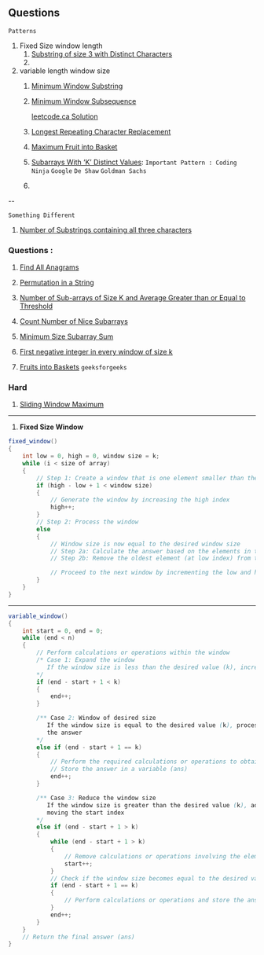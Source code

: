 ## Questions


`Patterns`

1. Fixed Size window length
   1. [Substring of size 3 with Distinct Characters](https://leetcode.com/problems/substrings-of-size-three-with-distinct-characters/description/)
   2. 
2. variable length window size
   1. [Minimum Window Substring](https://leetcode.com/problems/minimum-window-substring/description/)
   2. [Minimum Window Subsequence](https://www.geeksforgeeks.org/problems/minimum-window-subsequence/1)

      [leetcode.ca Solution](https://leetcode.ca/all/727.html)

   3. [Longest Repeating Character Replacement](https://leetcode.com/problems/longest-repeating-character-replacement/description/)
   4. [Maximum Fruit into Basket](https://leetcode.com/problems/fruit-into-baskets/description/)
   5. [Subarrays With ‘K’ Distinct Values](https://tinyl.io/9yZb): `Important Pattern : Coding Ninja`  `Google` `De Shaw` `Goldman Sachs`
   6.

--
  
`Something Different`
1. [Number of Substrings containing all three characters](https://leetcode.com/problems/number-of-substrings-containing-all-three-characters/description/)

### Questions :
   1. [Find All Anagrams](https://leetcode.com/problems/find-all-anagrams-in-a-string/)
   2. [Permutation in a String](https://leetcode.com/problems/permutation-in-string/description/)


1. [Number of Sub-arrays of Size K and Average Greater than or Equal to Threshold](https://leetcode.com/problems/number-of-sub-arrays-of-size-k-and-average-greater-than-or-equal-to-threshold/submissions/)
2. [Count Number of Nice Subarrays](https://leetcode.com/problems/count-number-of-nice-subarrays/)
3. [Minimum Size Subarray Sum](https://leetcode.com/problems/minimum-size-subarray-sum/)
4. [First negative integer in every window of size k](https://tinyl.io/7joJ)
5. [Fruits into Baskets](https://tinyl.io/8yHm) `geeksforgeeks`

### Hard
1. [Sliding Window Maximum](https://tinyl.io/7jO9)

----
1.  **Fixed Size Window**
```java
fixed_window()
{
    int low = 0, high = 0, window size = k;
    while (i < size of array)
    {
        // Step 1: Create a window that is one element smaller than the desired window size
        if (high - low + 1 < window size)
        {
            // Generate the window by increasing the high index
            high++;
        }
        // Step 2: Process the window
        else
        {
            // Window size is now equal to the desired window size
            // Step 2a: Calculate the answer based on the elements in the window
            // Step 2b: Remove the oldest element (at low index) from the window for the next window

            // Proceed to the next window by incrementing the low and high indices
        }
    }
}
```


----
```java
variable_window()
{
    int start = 0, end = 0;
    while (end < n)
    {
        // Perform calculations or operations within the window
        /* Case 1: Expand the window
           If the window size is less than the desired value (k), increase the end index
        */
        if (end - start + 1 < k)
        {
            end++;
        }

        /** Case 2: Window of desired size
           If the window size is equal to the desired value (k), process the window and calculate
           the answer
        */
        else if (end - start + 1 == k)
        {
            // Perform the required calculations or operations to obtain the answer
            // Store the answer in a variable (ans)
            end++;
        }

        /** Case 3: Reduce the window size
           If the window size is greater than the desired value (k), adjust the window by
           moving the start index
        */
        else if (end - start + 1 > k)
        {
            while (end - start + 1 > k)
            {
                // Remove calculations or operations involving the element at the start index
                start++;
            }
            // Check if the window size becomes equal to the desired value (k) after adjustment
            if (end - start + 1 == k)
            {
                // Perform calculations or operations and store the answer if necessary
            }
            end++;
        }
    }
    // Return the final answer (ans)
}
```
